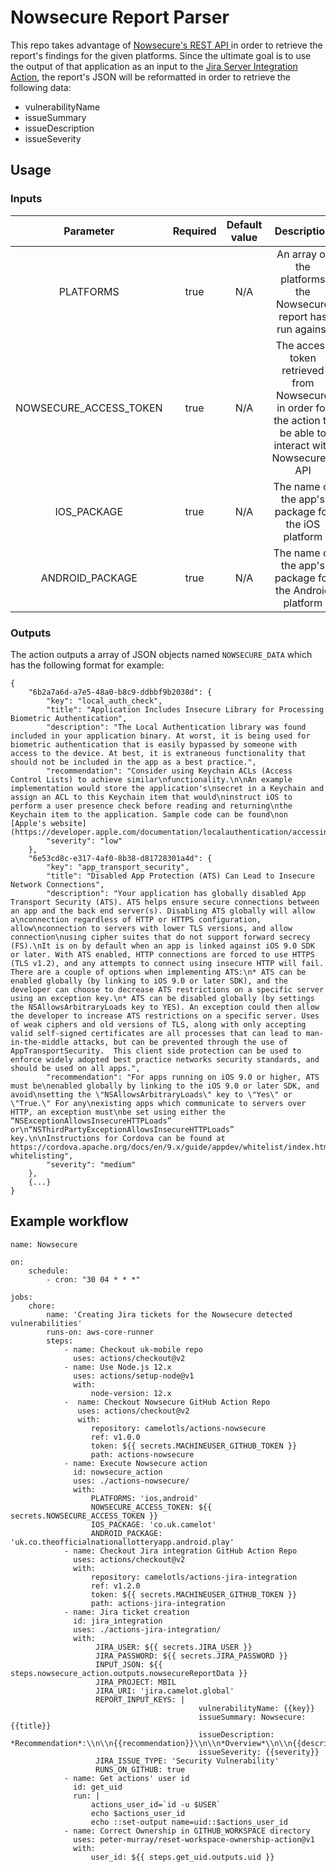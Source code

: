 # Nowsecure Report Parser

This repo takes advantage of [Nowsecure's REST API ](https://docs.nowsecure.com/auto/api/spec/#api-Account) in order to retrieve the report's findings for the given platforms. Since the ultimate goal is to use the output of that application as an input to the [Jira Server Integration Action](https://github.com/camelotls/actions-jira-integration), the report's JSON will be reformatted in order to retrieve the following data:

- vulnerabilityName
- issueSummary
- issueDescription
- issueSeverity

## Usage
### Inputs
|Parameter|Required|Default value|Description|
|:--:|:--:|:--:|:--:|
|PLATFORMS|true|N/A|An array of the platforms the Nowsecure report has run against|
|NOWSECURE_ACCESS_TOKEN|true|N/A|The access token retrieved from Nowsecure in order for the action to be able to interact with Nowsecure's API|
|IOS_PACKAGE|true|N/A|The name of the app's package for the iOS platform|
|ANDROID_PACKAGE|true|N/A|The name of the app's package for the Android platform|

### Outputs
The action outputs a array of JSON objects named `NOWSECURE_DATA` which has the following format for example:

```
{
    "6b2a7a6d-a7e5-48a0-b8c9-ddbbf9b2038d": {
        "key": "local_auth_check",
        "title": "Application Includes Insecure Library for Processing Biometric Authentication",
        "description": "The Local Authentication library was found included in your application binary. At worst, it is being used for biometric authentication that is easily bypassed by someone with access to the device. At best, it is extraneous functionality that should not be included in the app as a best practice.",
        "recommendation": "Consider using Keychain ACLs (Access Control Lists) to achieve similar\nfunctionality.\n\nAn example implementation would store the application's\nsecret in a Keychain and assign an ACL to this Keychain item that would\ninstruct iOS to perform a user presence check before reading and returning\nthe Keychain item to the application. Sample code can be found\non [Apple's website](https://developer.apple.com/documentation/localauthentication/accessing_keychain_items_with_face_id_or_touch_id).",
        "severity": "low"
    },
    "6e53cd8c-e317-4af0-8b38-d81728301a4d": {
        "key": "app_transport_security",
        "title": "Disabled App Protection (ATS) Can Lead to Insecure Network Connections",
        "description": "Your application has globally disabled App Transport Security (ATS). ATS helps ensure secure connections between an app and the back end server(s). Disabling ATS globally will allow a\nconnection regardless of HTTP or HTTPS configuration, allow\nconnection to servers with lower TLS versions, and allow connection\nusing cipher suites that do not support forward secrecy (FS).\nIt is on by default when an app is linked against iOS 9.0 SDK or later. With ATS enabled, HTTP connections are forced to use HTTPS (TLS v1.2), and any attempts to connect using insecure HTTP will fail. There are a couple of options when implementing ATS:\n* ATS can be enabled globally (by linking to iOS 9.0 or later SDK), and the developer can choose to decrease ATS restrictions on a specific server using an exception key.\n* ATS can be disabled globally (by settings the NSAllowsArbitraryLoads key to YES). An exception could then allow the developer to increase ATS restrictions on a specific server. Uses of weak ciphers and old versions of TLS, along with only accepting valid self-signed certificates are all processes that can lead to man-in-the-middle attacks, but can be prevented through the use of AppTransportSecurity.  This client side protection can be used to enforce widely adopted best practice networks security standards, and should be used on all apps.",
        "recommendation": "For apps running on iOS 9.0 or higher, ATS must be\nenabled globally by linking to the iOS 9.0 or later SDK, and avoid\nsetting the \"NSAllowsArbitraryLoads\" key to \"Yes\" or \"True.\" For any\nexisting apps which communicate to servers over HTTP, an exception must\nbe set using either the “NSExceptionAllowsInsecureHTTPLoads” or\n“NSThirdPartyExceptionAllowsInsecureHTTPLoads” key.\n\nInstructions for Cordova can be found at https://cordova.apache.org/docs/en/9.x/guide/appdev/whitelist/index.html#ios-whitelisting",
        "severity": "medium"
    },
    {...}
}
```

## Example workflow

```
name: Nowsecure

on:
    schedule:
        - cron: "30 04 * * *"

jobs:
    chore:
        name: 'Creating Jira tickets for the Nowsecure detected vulnerabilities'
        runs-on: aws-core-runner
        steps:
            - name: Checkout uk-mobile repo
              uses: actions/checkout@v2
            - name: Use Node.js 12.x
              uses: actions/setup-node@v1
              with:
                  node-version: 12.x
            -  name: Checkout Nowsecure GitHub Action Repo
               uses: actions/checkout@v2
               with:
                  repository: camelotls/actions-nowsecure
                  ref: v1.0.0
                  token: ${{ secrets.MACHINEUSER_GITHUB_TOKEN }}
                  path: actions-nowsecure
            - name: Execute Nowsecure action
              id: nowsecure_action
              uses: ./actions-nowsecure/
              with:
                  PLATFORMS: 'ios,android'
                  NOWSECURE_ACCESS_TOKEN: ${{ secrets.NOWSECURE_ACCESS_TOKEN }}
                  IOS_PACKAGE: 'co.uk.camelot'
                  ANDROID_PACKAGE: 'uk.co.theofficialnationallotteryapp.android.play'
            - name: Checkout Jira integration GitHub Action Repo
              uses: actions/checkout@v2
              with:
                  repository: camelotls/actions-jira-integration
                  ref: v1.2.0
                  token: ${{ secrets.MACHINEUSER_GITHUB_TOKEN }}
                  path: actions-jira-integration
            - name: Jira ticket creation
              id: jira_integration
              uses: ./actions-jira-integration/
              with:
                   JIRA_USER: ${{ secrets.JIRA_USER }}
                   JIRA_PASSWORD: ${{ secrets.JIRA_PASSWORD }}
                   INPUT_JSON: ${{ steps.nowsecure_action.outputs.nowsecureReportData }}
                   JIRA_PROJECT: MBIL
                   JIRA_URI: 'jira.camelot.global'
                   REPORT_INPUT_KEYS: |
                                          vulnerabilityName: {{key}}
                                          issueSummary: Nowsecure: {{title}}
                                          issueDescription: *Recommendation*:\\n\\n{{recommendation}}\\n\\n*Overview*\\n\\n{{description}}\\n
                                          issueSeverity: {{severity}}
                   JIRA_ISSUE_TYPE: 'Security Vulnerability'
                   RUNS_ON_GITHUB: true
            - name: Get actions' user id
              id: get_uid
              run: |
                  actions_user_id=`id -u $USER`
                  echo $actions_user_id
                  echo ::set-output name=uid::$actions_user_id
            - name: Correct Ownership in GITHUB_WORKSPACE directory
              uses: peter-murray/reset-workspace-ownership-action@v1
              with:
                  user_id: ${{ steps.get_uid.outputs.uid }}
```
